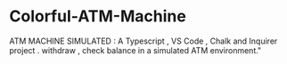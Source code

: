# Colorful-ATM-Machine
ATM MACHINE SIMULATED : A Typescript , VS Code , Chalk and Inquirer project . withdraw , check balance in a simulated ATM environment."
